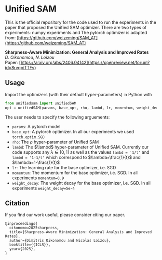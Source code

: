 # Unified SAM
This is the official repository for the code used to run the experiments in the paper that proposed the Unified SAM optimizer. There are two types of experiments: numpy experiments and 
The pytorch optimizer is adapted from: [https://github.com/weizeming/SAM_AT](https://github.com/weizeming/SAM_AT)


**Sharpness-Aware Minimization: General Analysis and Improved Rates**\
*D. Oikonomou, N. Loizou*\
Paper: [https://arxiv.org/abs/2406.04142](https://openreview.net/forum?id=8rvqpiTTFv)



## Usage

Import the optimizers (with their default hyper-parameters) in Python with

``` python
from unifiedsam import unifiedSAM
opt = unifiedSAM(params, base_opt, rho, lambd, lr, momentum, weight_decay)
```

The user needs to specify the following arguements:
 * `params`: A pytorch model
 * `base_opt`: A pytorch optimizer. In all our experiments we used `torch.optim.SGD`
 * `rho`: The $\rho$ hyper-parameter of Unified SAM
 * `lambd`: The $\lambd$ hyper-parameter of Unified SAM. Currently our code supports any $\lambda\in[0,1]$ as well as the values `lambd = '1/t'` and `lambd = '1-1/t'` which correspond to $\lambda=\frac{1}{t}$ and $\lambda=1-\frac{1}{t}$
 * `lr`: The learning rate for the base optimizer, i.e. SGD
 * `momentum`: The momentum for the base optimizer, i.e. SGD. In all experiments `momentum=0.9`
 * `weight_decay`: The weight decay for the base optimizer, i.e. SGD. In all experiments `weight_decay=5e-4`

## Citation

If you find our work useful, please consider citing our paper.

```
@inproceedings{
  oikonomou2025sharpness,
  title={Sharpness-Aware Minimization: General Analysis and Improved Rates},
  author={Dimitris Oikonomou and Nicolas Loizou},
  booktitle={{ICLR}},
  year={2025},
}
```
